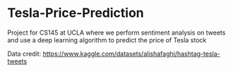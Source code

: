 # Tesla-Price-Prediction
Project for CS145 at UCLA where we perform sentiment analysis on tweets and use a deep learning algorithm to predict the price of Tesla stock


Data credit: https://www.kaggle.com/datasets/alishafaghi/hashtag-tesla-tweets
